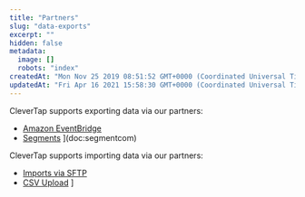 ```yaml
---
title: "Partners"
slug: "data-exports"
excerpt: ""
hidden: false
metadata: 
  image: []
  robots: "index"
createdAt: "Mon Nov 25 2019 08:51:52 GMT+0000 (Coordinated Universal Time)"
updatedAt: "Fri Apr 16 2021 15:58:30 GMT+0000 (Coordinated Universal Time)"
---
```

CleverTap supports exporting data via our partners:

- [Amazon EventBridge](doc:amazon-eventbridge) 
- [Segments](doc:segments) ](doc:segmentcom)

CleverTap supports importing data via our partners:

- [Imports via SFTP](https://developer.clevertap.com/docs/imports-via-sftp)
- [CSV Upload](doc:csv-upload) ]
